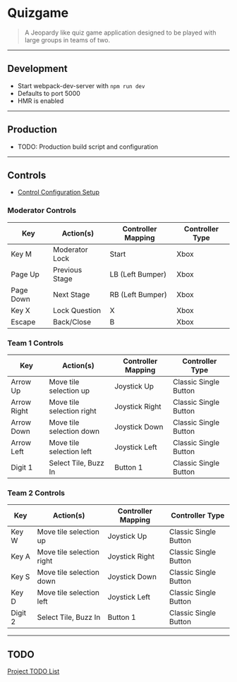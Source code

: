 # Quizgame
 > A Jeopardy like quiz game application designed to be played with large groups in teams of two.

---

## Development

- Start webpack-dev-server with `npm run dev`
- Defaults to port 5000
- HMR is enabled

---

## Production

- TODO: Production build script and configuration

---

## Controls
- [Control Configuration Setup](/config)

### Moderator Controls

| Key       | Action(s)      | Controller Mapping | Controller Type |
|-----------|----------------|--------------------|-----------------|
| Key M     | Moderator Lock | Start              | Xbox            |
| Page Up   | Previous Stage | LB (Left Bumper)   | Xbox            |
| Page Down | Next Stage     | RB (Left Bumper)   | Xbox            |
| Key X     | Lock Question  | X                  | Xbox            |
| Escape    | Back/Close     | B                  | Xbox            |

### Team 1 Controls

| Key         | Action(s)                 | Controller Mapping | Controller Type       |
|-------------|---------------------------|--------------------|-----------------------|
| Arrow Up    | Move tile selection up    | Joystick Up        | Classic Single Button |
| Arrow Right | Move tile selection right | Joystick Right     | Classic Single Button |
| Arrow Down  | Move tile selection down  | Joystick Down      | Classic Single Button |
| Arrow Left  | Move tile selection left  | Joystick Left      | Classic Single Button |
| Digit 1     | Select Tile, Buzz In      | Button 1           | Classic Single Button |

### Team 2 Controls

| Key     | Action(s)                 | Controller Mapping | Controller Type       |
|---------|---------------------------|--------------------|-----------------------|
| Key W   | Move tile selection up    | Joystick Up        | Classic Single Button |
| Key A   | Move tile selection right | Joystick Right     | Classic Single Button |
| Key S   | Move tile selection down  | Joystick Down      | Classic Single Button |
| Key D   | Move tile selection left  | Joystick Left      | Classic Single Button |
| Digit 2 | Select Tile, Buzz In      | Button 1           | Classic Single Button |

---

## TODO
[Project TODO List](/TODO.MD)
